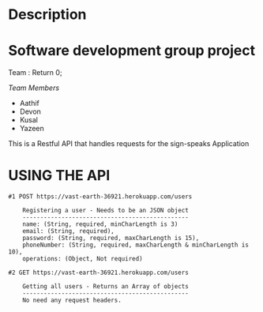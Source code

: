 # Description

<h1>Software development group project</h1>
<p>Team : Return 0;</p>
<p><em>Team Members</em></p>
<ul> 
    <li>Aathif</li>
    <li>Devon</li>
    <li>Kusal</li>
    <li>Yazeen</li>
</ul>

<p>This is a Restful API that handles requests for the sign-speaks Application</p>

# USING THE API

```
#1 POST https://vast-earth-36921.herokuapp.com/users

    Registering a user - Needs to be an JSON object
    -----------------------------------------------
    name: (String, required, minCharLength is 3)
    email: (String, required),  
    password: (String, required, maxCharLength is 15),
    phoneNumber: (String, required, maxCharLength & minCharLength is 10),
    operations: (Object, Not required)

#2 GET https://vast-earth-36921.herokuapp.com/users

    Getting all users - Returns an Array of objects
    -----------------------------------------------
    No need any request headers.
```